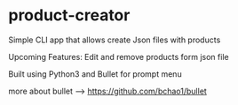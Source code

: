 # product-creator
Simple CLI app that allows create Json files with products

Upcoming Features:
Edit and remove products form json file


Built using Python3 and Bullet for prompt menu 

more about bullet --> https://github.com/bchao1/bullet
